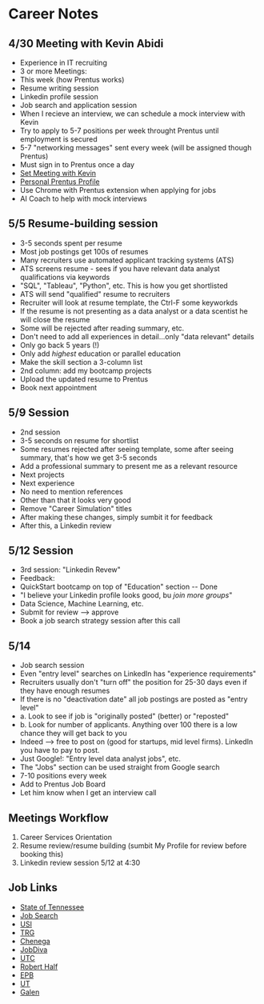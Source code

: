 # Career Notes

## 4/30 Meeting with Kevin Abidi

- Experience in IT recruiting
- 3 or more Meetings:
- This week (how Prentus works)
- Resume writing session
- Linkedin profile session
- Job search and application session
- When I recieve an interview, we can schedule a mock interview with Kevin
- Try to apply to 5-7 positions per week throught Prentus until employment is secured
- 5-7 "networking messages" sent every week (will be assigned though Prentus)
- Must sign in to Prentus once a day
- [Set Meeting with Kevin](https://quickstart.prentus.co/member/my-coach)
- [Personal Prentus Profile](https://quickstart.prentus.co/p/alex-munger)
- Use Chrome with Prentus extension when applying for jobs
- AI Coach to help with mock interviews

## 5/5 Resume-building session

- 3-5 seconds spent per resume
- Most job postings get 100s of resumes
- Many recruiters use automated applicant tracking systems (ATS)
- ATS screens resume - sees if you have relevant data analyst qualifications via keywords
- "SQL", "Tableau", "Python", etc. This is how you get shortlisted
- ATS will send "qualified" resume to recruiters
- Recruiter will look at resume template, the Ctrl-F some keyworkds
- If the resume is not presenting as a data analyst or a data scentist he will close the resume
- Some will be rejected after reading summary, etc.
- Don't need to add all experiences in detail...only "data relevant" details
- Only go back 5 years (!)
- Only add *highest* education or parallel education
- Make the skill section a 3-column list
- 2nd column: add my bootcamp projects
- Upload the updated resume to Prentus
- Book next appointment

## 5/9 Session

- 2nd session
- 3-5 seconds on resume for shortlist
- Some resumes rejected after seeing template, some after seeing summary, that's how we get 3-5 seconds
- Add a professional summary to present me as a relevant resource
- Next projects
- Next experience
- No need to mention references
- Other than that it looks very good
- Remove "Career Simulation" titles
- After making these changes, simply sumbit it for feedback
- After this, a Linkedin review

## 5/12 Session

- 3rd session: "Linkedin Revew"
- Feedback:
- QuickStart bootcamp on top of "Education" section -- Done
- "I believe your Linkedin profile looks good, bu *join more groups*"
- Data Science, Machine Learning, etc.
- Submit for review --> approve
- Book a job search strategy session after this call

## 5/14

- Job search session
- Even "entry level" searches on LinkedIn has "experience requirements"
- Recruiters usually don't "turn off" the position for 25-30 days even if they have enough resumes
- If there is no "deactivation date" all job postings are posted as "entry level"
- a. Look to see if job is "originally posted" (better) or "reposted"
- b. Look for number of applicants. Anything over 100 there is a low chance they will get back to you
- Indeed --> free to post on (good for startups, mid level firms). LinkedIn you have to pay to post.
- Just Google!: "Entry level data analyst jobs", etc.
- The "Jobs" section can be used straight from Google search
- 7-10 positions every week
- Add to Prentus Job Board
- Let him know when I get an interview call

## Meetings Workflow

1. Career Services Orientation
2. Resume review/resume building (sumbit My Profile for review before booking this)
3. Linkedin review session 5/12 at 4:30

## Job Links

- [State of Tennessee](https://quickstart.prentus.co/job/1745963241314x727179611395953400)
- [Job Search](https://www.linkedin.com/jobs/search)
- [USI](https://jobs.usi.com/Jobs)
- [TRG](https://www.paycomonline.net/v4/ats/web.php/Application/MyApplications#!applications)
- [Chenega](https://careers-chenega.icims.com/jobs/dashboard?hashed=1941931649)
- [JobDiva](https://www1.jobdiva.com/portal/?a=ygjdnwl6apzmff6t82vdutfvbydrtq07d9es5jck4la1ce7huuaom4zlm4i0c94q&source=ZipRecruiter#/applications)
- [UTC](https://fa-ewlq-saasfaprod1.fa.ocs.oraclecloud.com/hcmUI/CandidateExperience/en/sites/CX_1/my-profile)
- [Robert Half](https://www.ziprecruiter.com/jobs/robert-half-b01da3c1/data-analyst-excel-expert-2808a483?lvk=voEZKZqtnF5ewqZ5n-QalQ.--NmyafaIjR)
- [EPB](https://epb.hcshiring.com/)
- [UT](https://fa-ewlq-saasfaprod1.fa.ocs.oraclecloud.com/hcmUI/CandidateExperience/en/sites/CX_1/my-profile)
- [Galen](https://recruiting.paylocity.com/Recruiting/Jobs/All/34e445b5-8af2-4a7a-af18-483716aa65c9?source=ZipRecruiter_Feed)
